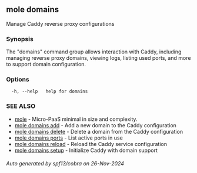 ## mole domains

Manage Caddy reverse proxy configurations

### Synopsis

The "domains" command group allows interaction with Caddy, 
	including managing reverse proxy domains, viewing logs, listing used ports, 
	and more to support domain configuration.

### Options

```
  -h, --help   help for domains
```

### SEE ALSO

* [mole](mole.md)	 - Micro-PaaS minimal in size and complexity.
* [mole domains add](mole_domains_add.md)	 - Add a new domain to the Caddy configuration
* [mole domains delete](mole_domains_delete.md)	 - Delete a domain from the Caddy configuration
* [mole domains ports](mole_domains_ports.md)	 - List active ports in use
* [mole domains reload](mole_domains_reload.md)	 - Reload the Caddy service configuration
* [mole domains setup](mole_domains_setup.md)	 - Initialize Caddy with domain support

###### Auto generated by spf13/cobra on 26-Nov-2024
